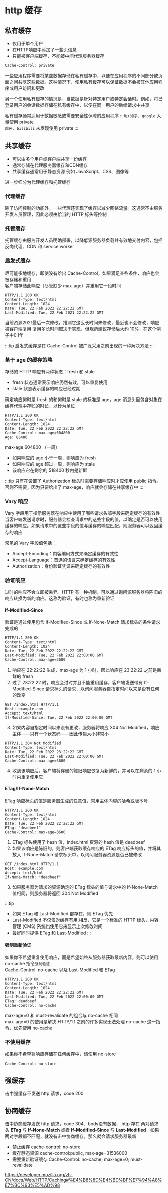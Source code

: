 # http 缓存

## 私有缓存
* 仅用于单个用户
* 在HTTP响应中添加了一些头信息
* 只能被客户端缓存，不能被中间代理服务器缓存
```bash
Cache-Control: private
```

一些应用程序需要将某些数据存储在私有缓存中，以便在应用程序的不同部分或页面之间共享这些数据。这种情况下，使用私有缓存可以保证数据不会被其他应用程序或用户访问和更改  

另一个使用私有缓存的情况是，当数据是针对特定用户或特定会话时。例如，将已登录用户的会话数据存储在私有缓存中，以便在同一用户的后续请求中共享  

私有缓存通常适用于数据敏感或需要安全性保障的应用程序
:::tip
`知乎`、`google` 大量使用 private  
`虎牙`、`bilibili` 未发现使用 private
:::

## 共享缓存
* 可以由多个用户或客户端共享一份缓存
* 通常存储在代理服务器缓存和CDN缓存
* 共享缓存通常用于静态资源 例如 JavaScript、CSS、图像等

进一步细分为代理缓存和托管缓存


### 代理缓存
除了访问控制的功能外，一些代理还实现了缓存以减少网络流量。这通常不由服务开发人员管理，因此必须由恰当的 HTTP 标头等控制

### 托管缓存
托管缓存由服务开发人员明确部署，以降低源服务器负载并有效地交付内容，包括反向代理、CDN 和 service worker 

### 启发式缓存
尽可能多地缓存，即使没有给出 Cache-Control，如果满足某些条件，响应也会被存储和重用  
客户端存储此响应（尽管缺少 max-age）并重用它一段时间  
```
HTTP/1.1 200 OK
Content-Type: text/html
Content-Length: 1024
Date: Tue, 22 Feb 2022 22:22:22 GMT
Last-Modified: Tue, 22 Feb 2021 22:22:22 GMT
```
当前资源2021最后一次修改，推测它这么长时间未修改，最近也不会修改，响应被客户端复用
复用多长时间取决于实现，但规范建议存储后大约 10%，在这个例子中0.1年

:::tip
启发式缓存是在 Cache-Control 被广泛采用之前出现的一种解决方法
:::
### 基于 age 的缓存策略
存储的 HTTP 响应有两种状态：fresh 和 stale
* fresh 状态通常表示响应仍然有效，可以重复使用
* stale 状态表示缓存的响应已经过期

确定响应何时是 fresh 的和何时是 stale 的标准是 age，age 消息头里包含对象在缓存代理中存贮的时长，以秒为单位


```
HTTP/1.1 200 OK
Content-Type: text/html
Content-Length: 1024
Date: Tue, 22 Feb 2022 22:22:22 GMT
Cache-Control: max-age=604800
Age: 86400
```
max-age 604800 （一周）  
* 如果响应的 age 小于一周，则响应为 fresh
* 如果响应的 age 超过一周，则响应为 stale
* 该响应它在剩余的 518400 秒内是新鲜

:::tip
只有在设置了 Authorization 标头时需要存储响应时才应使用 public 指令。否则不需要，因为只要给出了 max-age，响应就会存储在共享缓存中
:::
### Vary 响应
Vary 字段用于指示服务器在响应中使用了哪些请求头部字段来确定缓存的有效性  
当客户端发送请求时，服务器会检查请求中的这些字段的值，以确定是否可以使用缓存的响应。如果请求中的这些字段的值与缓存的响应匹配，则服务器可以返回缓存的响应

常见的 Vary 字段值包括：
* Accept-Encoding：内容编码方式来确定缓存的有效性
* Accept-Language：首选的语言来确定缓存的有效性
* Authorization：身份验证凭证来确定缓存的有效性

### 验证响应
过时的响应不会立即被丢弃。HTTP 有一种机制，可以通过询问源服务器将陈旧的响应转换为新的响应。这称为验证，有时也称为重新验证
####  If-Modified-Since
验证是通过使用包含 If-Modified-Since 或 If-None-Match 请求标头的条件请求完成的
```
HTTP/1.1 200 OK
Content-Type: text/html
Content-Length: 1024
Date: Tue, 22 Feb 2022 22:22:22 GMT
Last-Modified: Tue, 22 Feb 2022 22:00:00 GMT
Cache-Control: max-age=3600
```
1. 响应在 22:22:22 生成，max-age 为 1 小时，因此响应在 23:22:22 之前是新鲜的 fresh
2. 过了 23:22:22 时，响应会过时并且不能重用缓存，客户端发送带有 If-Modified-Since 请求标头的请求，以询问服务器自指定时间以来是否有任何的改变
```
GET /index.html HTTP/1.1
Host: example.com
Accept: text/html
If-Modified-Since: Tue, 22 Feb 2022 22:00:00 GMT
```
3. 如果内容自指定时间以来没有更改，服务器将响应 304 Not Modified，响应主体——只有一个状态码——因此传输大小非常小
```
HTTP/1.1 304 Not Modified
Content-Type: text/html
Date: Tue, 22 Feb 2022 23:22:22 GMT
Last-Modified: Tue, 22 Feb 2022 22:00:00 GMT
Cache-Control: max-age=3600
```
4. 收到该响应后，客户端将存储的陈旧响应恢复为新鲜的，并可以在剩余的 1 小时内重复使用它

#### ETag/If-None-Match
ETag 响应标头的值是服务器生成的任意值，常用主体内容的哈希或版本号
```
HTTP/1.1 200 OK
Content-Type: text/html
Content-Length: 1024
Date: Tue, 22 Feb 2022 22:22:22 GMT
ETag: "deadbeef"
Cache-Control: max-age=3600
```
1. ETag 标头使用了 hash 值，index.html 资源的 hash 值是 deadbeef
2. 如果该响应是陈旧的，则客户端获取缓存响应的 ETag 响应标头的值，并将其放入 If-None-Match 请求标头中，以询问服务器资源是否已被修改
```
GET /index.html HTTP/1.1
Host: example.com
Accept: text/html
If-None-Match: "deadbeef"
```
3. 如果服务器为请求的资源确定的 ETag 标头的值与请求中的 If-None-Match 值相同，则服务器将返回 304 Not Modified

:::tip
* 如果 ETag 和 Last-Modified 都存在，则 ETag 优先 
* Last-Modified 不仅仅对缓存有用,相反，它是一个标准的 HTTP 标头，内容管理 (CMS) 系统也使用它来显示上次修改时间
* 最好同时提供 ETag 和 Last-Modified
:::

#### 强制重新验证
如果你不希望重复使用响应，而是希望始终从服务器获取最新内容，则可以使用 no-cache 指令`强制验证`  
Cache-Control: no-cache 以及 Last-Modified 和 ETag
```
HTTP/1.1 200 OK
Content-Type: text/html
Content-Length: 1024
Date: Tue, 22 Feb 2022 22:22:22 GMT
Last-Modified: Tue, 22 Feb 2022 22:00:00 GMT
ETag: deadbeef
Cache-Control: no-cache
```
max-age=0 和 must-revalidate 的组合与 no-cache 相同  
max-age=0 的使用是解决 HTTP/1.1 之前的许多实现无法处理 no-cache 这一指令，优先使用 no-cache

### 不使用缓存
如果你不希望将响应存储在任何缓存中，请使用 no-store
```
Cache-Control: no-store
```


## 强缓存

击中强缓存不发送 http 请求，code 200

## 协商缓存

击中协商缓存发送 http 请求，code 304、body没有数据， http 存在 两对请求头
**ETag** 与 **If-None-Match** 或者 **If-Modified-Since** 与 **Last-Modified**，如果两对字段都不匹配，就没有击中协商缓存，那么就会请求服务器最新

* 禁止缓存   cache-control: no-store
* 缓存静态资源 cache-control:public, max-age=31536000 
* 需要重新验证缓存 Cache-Control: no-cache; max-age=0; must-revalidate 

https://developer.mozilla.org/zh-CN/docs/Web/HTTP/Caching#%E4%B8%8D%E4%BD%BF%E7%94%A8%E7%BC%93%E5%AD%98